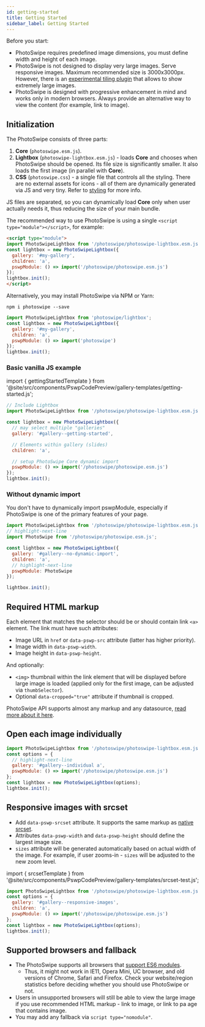 ```yaml
---
id: getting-started
title: Getting Started
sidebar_label: Getting Started
---
```



Before you start:

- PhotoSwipe requires predefined image dimensions, you must define width and height of each image.
- PhotoSwipe is not designed to display very large images. Serve responsive images. Maximum recommended size is 3000x3000px. However, there is an [experimental tiling plugin](https://github.com/dimsemenov/photoswipe-deep-zoom-plugin) that allows to show extremely large images.
- PhotoSwipe is designed with progressive enhancement in mind and works only in modern browsers. Always provide an alternative way to view the content (for example, link to image).


## Initialization



The PhotoSwipe consists of three parts:

1. **Core** (`photoswipe.esm.js`).
2. **Lightbox** (`photoswipe-lightbox.esm.js`) - loads **Core** and chooses when PhotoSwipe should be opened. Its file size is significantly smaller. It also loads the first image (in parallel with **Core**).
3. **CSS** (`photoswipe.css`) - a single file that controls all the styling. There are no external assets for icons - all of them are dynamically generated via JS and very tiny. Refer to [styling](/styling) for more info.

JS files are separated, so you can dynamically load **Core** only when user actually needs it, thus reducing the size of your main bundle.

The recommended way to use PhotoSwipe is using a single `<script type="module"></script>`, for example:

```html
<script type="module">
import PhotoSwipeLightbox from '/photoswipe/photoswipe-lightbox.esm.js';
const lightbox = new PhotoSwipeLightbox({
  gallery: '#my-gallery',
  children: 'a',
  pswpModule: () => import('/photoswipe/photoswipe.esm.js')
});
lightbox.init();
</script>
```

Alternatively, you may install PhotoSwipe via NPM or Yarn:

```
npm i photoswipe --save
```

```js
import PhotoSwipeLightbox from 'photoswipe/lightbox';
const lightbox = new PhotoSwipeLightbox({
  gallery: '#my-gallery',
  children: 'a',
  pswpModule: () => import('photoswipe')
});
lightbox.init();
```


### Basic vanilla JS example

import { gettingStartedTemplate } from '@site/src/components/PswpCodePreview/gallery-templates/getting-started.js';

<PswpCodePreview galleryID="getting-started" numItems="6" displayHTML templateFn={gettingStartedTemplate}>

```js pswpcode
// Include Lightbox 
import PhotoSwipeLightbox from '/photoswipe/photoswipe-lightbox.esm.js';

const lightbox = new PhotoSwipeLightbox({
  // may select multiple "galleries"
  gallery: '#gallery--getting-started',

  // Elements within gallery (slides)
  children: 'a',

  // setup PhotoSwipe Core dynamic import
  pswpModule: () => import('/photoswipe/photoswipe.esm.js')
});
lightbox.init();
```

</PswpCodePreview>

### Without dynamic import

You don't have to dynamically import pswpModule, especially if PhotoSwipe is one of the primary features of your page.

<PswpCodePreview galleryID="no-dynamic-import">

```js pswpcode
import PhotoSwipeLightbox from '/photoswipe/photoswipe-lightbox.esm.js';
// highlight-next-line
import PhotoSwipe from '/photoswipe/photoswipe.esm.js';

const lightbox = new PhotoSwipeLightbox({
  gallery: '#gallery--no-dynamic-import',
  children: 'a',
  // highlight-next-line
  pswpModule: PhotoSwipe
});

lightbox.init();
```

</PswpCodePreview>



## Required HTML markup

Each element that matches the selector should be or should contain link `<a>` element. The link must have such attributes:

  - Image URL in `href` or `data-pswp-src` attribute (latter has higher priority).
  - Image width in `data-pswp-width`.
  - Image height in `data-pswp-height`.

And optionally:

- `<img>` thumbnail within the link element that will be displayed before large image is loaded (applied only for the first image, can be adjusted via `thumbSelector`).
- Optional `data-cropped="true"` attribute if thumbnail is cropped.

PhotoSwipe API supports almost any markup and any datasource, [read more about it here](data-sources#custom-html-markup).

## Open each image individually

<PswpCodePreview  galleryID="individual">

```js pswpcode
import PhotoSwipeLightbox from '/photoswipe/photoswipe-lightbox.esm.js';
const options = {
  // highlight-next-line
  gallery: '#gallery--individual a',
  pswpModule: () => import('/photoswipe/photoswipe.esm.js')
};
const lightbox = new PhotoSwipeLightbox(options);
lightbox.init();
```

</PswpCodePreview>


## Responsive images with srcset

- Add `data-pswp-srcset` attribute. It supports the same markup as [native srcset](https://developer.mozilla.org/en-US/docs/Web/HTML/Element/img#attr-srcset). 
- Attributes `data-pswp-width` and `data-pswp-height` should define the largest image size.
- `sizes` attribute will be generated automatically based on actual width of the image. For example, if user zooms-in - `sizes` will be adjusted to the new zoom level.


import { srcsetTemplate } from '@site/src/components/PswpCodePreview/gallery-templates/srcset-test.js';

<PswpCodePreview galleryID="responsive-images" templateFn={srcsetTemplate}>

```js pswpcode
import PhotoSwipeLightbox from '/photoswipe/photoswipe-lightbox.esm.js';
const options = {
  gallery: '#gallery--responsive-images',
  children: 'a',
  pswpModule: () => import('/photoswipe/photoswipe.esm.js')
};
const lightbox = new PhotoSwipeLightbox(options);
lightbox.init();
```

</PswpCodePreview>

## Supported browsers and fallback

- The PhotoSwipe supports all browsers that [support ES6 modules](https://caniuse.com/#search=module).
  - Thus, it might not work in IE11, Opera Mini, UC browser, and old versions of Chrome, Safari and Firefox. Check your website/region statistics before deciding whether you should use PhotoSwipe or not.
- Users in unsupported browsers will still be able to view the large image if you use recommended HTML markup - link to image, or link to pa age that contains image.
- You may add any fallback via `script type="nomodule"`.
